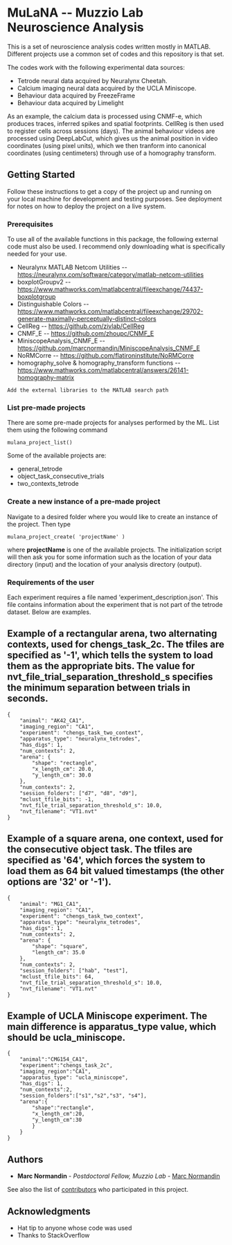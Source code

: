 # MuLaNA -- Muzzio Lab Neuroscience Analysis

This is a set of neuroscience analysis codes written mostly in MATLAB. Different projects use a common set of codes and this repository is that set.

The codes work with the following experimental data sources:

* Tetrode neural data acquired by Neuralynx Cheetah.
* Calcium imaging neural data acquired by the UCLA Miniscope.
* Behaviour data acquired by FreezeFrame
* Behaviour data acquired by Limelight

As an example, the calcium data is processed using CNMF-e, which produces traces, inferred spikes and spatial footprints. CellReg is then used to register cells across sessions (days). The animal behaviour videos are processed using DeepLabCut, which gives us the animal position in video coordinates (using pixel units), which we then tranform into canonical coordinates (using centimeters) through use of a homography transform.

## Getting Started

Follow these instructions to get a copy of the project up and running on your local machine for development and testing purposes. See deployment for notes on how to deploy the project on a live system.

### Prerequisites

To use all of the available functions in this package, the following external code must also be used. I recommend only downloading what is specifically needed for your use.

* Neuralynx MATLAB Netcom Utilities -- https://neuralynx.com/software/category/matlab-netcom-utilities
* boxplotGroupv2 -- https://www.mathworks.com/matlabcentral/fileexchange/74437-boxplotgroup
* Distinguishable Colors -- https://www.mathworks.com/matlabcentral/fileexchange/29702-generate-maximally-perceptually-distinct-colors
* CellReg -- https://github.com/zivlab/CellReg
* CNMF_E -- https://github.com/zhoupc/CNMF_E
* MiniscopeAnalysis_CNMF_E -- https://github.com/marcnormandin/MiniscopeAnalysis_CNMF_E
* NoRMCorre -- https://github.com/flatironinstitute/NoRMCorre
* homography_solve & homography_transform functions -- https://www.mathworks.com/matlabcentral/answers/26141-homography-matrix
```
Add the external libraries to the MATLAB search path
```

### List pre-made projects
There are some pre-made projects for analyses performed by the ML. List them using the following command
```
mulana_project_list()
```
Some of the available projects are:
- general_tetrode
- object_task_consecutive_trials
- two_contexts_tetrode

### Create a new instance of a pre-made project
Navigate to a desired folder where you would like to create an instance of the project. Then type
```
mulana_project_create( 'projectName' )
```
where **projectName** is one of the available projects. The initialization script will then ask you for some information such as the location of your data directory (input) and the location of your analysis directory (output).


### Requirements of the user
Each experiment requires a file named 'experiment_description.json'. This file contains information about the experiment that is not part of the tetrode dataset. Below are examples.

## Example of a rectangular arena, two alternating contexts, used for chengs_task_2c. The tfiles are specified as '-1', which tells the system to load them as the appropriate bits. The value for nvt_file_trial_separation_threshold_s specifies the minimum separation between trials in seconds.
```
{
	"animal": "AK42_CA1",
	"imaging_region": "CA1",
	"experiment": "chengs_task_two_context",
	"apparatus_type": "neuralynx_tetrodes",
	"has_digs": 1,
	"num_contexts": 2,
	"arena": {
		"shape": "rectangle",
		"x_length_cm": 20.0,
		"y_length_cm": 30.0
	},
	"num_contexts": 2,
	"session_folders": ["d7", "d8", "d9"],
	"mclust_tfile_bits": -1,
	"nvt_file_trial_separation_threshold_s": 10.0,
	"nvt_filename": "VT1.nvt"
}
```

## Example of a square arena, one context, used for the consecutive object task. The tfiles are specified as '64', which forces the system to load them as 64 bit valued timestamps (the other options are '32' or '-1').
```
{
	"animal": "MG1_CA1",
	"imaging_region": "CA1",
	"experiment": "chengs_task_two_context",
	"apparatus_type": "neuralynx_tetrodes",
	"has_digs": 1,
	"num_contexts": 2,
	"arena": {
		"shape": "square",
		"length_cm": 35.0
	},
	"num_contexts": 2,
	"session_folders": ["hab", "test"],
	"mclust_tfile_bits": 64,
	"nvt_file_trial_separation_threshold_s": 10.0,
	"nvt_filename": "VT1.nvt"
}
```

## Example of UCLA Miniscope experiment. The main difference is apparatus_type value, which should be ucla_miniscope.
```
{
	"animal":"CMG154_CA1",
	"experiment":"chengs_task_2c",
	"imaging_region":"CA1",	
	"apparatus_type": "ucla_miniscope",
	"has_digs": 1,
	"num_contexts":2,
	"session_folders":["s1","s2","s3", "s4"],
	"arena":{
		"shape":"rectangle",
		"x_length_cm":20,
		"y_length_cm":30
		}
	}
}
```
## Authors

* **Marc Normandin** - *Postdoctoral Fellow, Muzzio Lab* - [Marc Normandin](https://github.com/marcnormandin)

See also the list of [contributors](https://github.com/your/project/contributors) who participated in this project.

## Acknowledgments

* Hat tip to anyone whose code was used
* Thanks to StackOverflow
